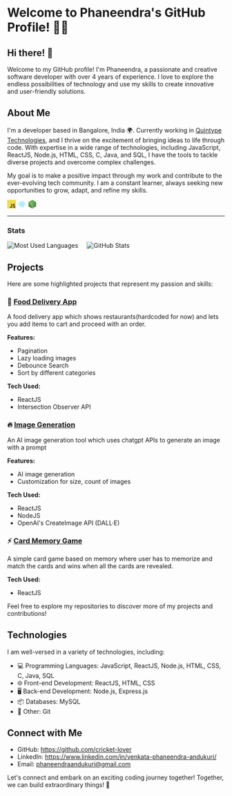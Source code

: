 # Welcome to Phaneendra's GitHub Profile! 👨‍💻

## Hi there! 👋

Welcome to my GitHub profile! I'm Phaneendra, a passionate and creative software developer with over 4 years of experience. I love to explore the endless possibilities of technology and use my skills to create innovative and user-friendly solutions.

## About Me

I'm a developer based in Bangalore, India 🌍. Currently working in [Quintype Technologies](https://www.quintype.com/), and I thrive on the excitement of bringing ideas to life through code. With expertise in a wide range of technologies, including JavaScript, ReactJS, Node.js, HTML, CSS, C, Java, and SQL, I have the tools to tackle diverse projects and overcome complex challenges.

My goal is to make a positive impact through my work and contribute to the ever-evolving tech community. I am a constant learner, always seeking new opportunities to grow, adapt, and refine my skills.

<code><img height="20" title="javascript" alt="javascript" src="https://raw.githubusercontent.com/github/explore/80688e429a7d4ef2fca1e82350fe8e3517d3494d/topics/javascript/javascript.png"></code>
<code><img height="20" title="react"  alt="react" src="https://raw.githubusercontent.com/github/explore/80688e429a7d4ef2fca1e82350fe8e3517d3494d/topics/react/react.png"></code>
<code><img height="20" title="nodejs" alt="nodejs" src="https://raw.githubusercontent.com/github/explore/80688e429a7d4ef2fca1e82350fe8e3517d3494d/topics/nodejs/nodejs.png"></code>

<hr/>

### Stats

<div style="display:flex; gap: 20px;align-items: center;">

<div>
    <img src="https://github-readme-stats.vercel.app/api/top-langs/?username=cricket-lover&layout=compact&theme=gotham" alt="Most Used Languages"/>
</div>

<div>
  <img src="https://github-readme-stats.vercel.app/api?username=cricket-lover&show_icons=true&line_height=27&count_private=true&theme=gotham" alt="GitHub Stats" />
</div>

</div>

## Projects

Here are some highlighted projects that represent my passion and skills:

### 🚀 [Food Delivery App](https://phaneendra-food-delivery.vercel.app/)

A food delivery app which shows restaurants(hardcoded for now) and lets you add items to cart and proceed with an order.

**Features:**

- Pagination
- Lazy loading images
- Debounce Search
- Sort by different categories

**Tech Used:**

- ReactJS
- Intersection Observer API

### 🔥 [Image Generation](https://image-generation-cricket-lover.vercel.app/)

An AI image generation tool which uses chatgpt APIs to generate an image with a prompt

**Features:**

- AI image generation
- Customization for size, count of images

**Tech Used:**

- ReactJS
- NodeJS
- OpenAI's CreateImage API (DALL·E)

### ⚡️ [Card Memory Game](https://cricket-lover.github.io/card-memory-game/)

A simple card game based on memory where user has to memorize and match the cards and wins when all the cards are revealed.

**Tech Used:**

- ReactJS

Feel free to explore my repositories to discover more of my projects and contributions!

## Technologies

I am well-versed in a variety of technologies, including:

- 💻 Programming Languages: JavaScript, ReactJS, Node.js, HTML, CSS, C, Java, SQL
- 🌐 Front-end Development: ReactJS, HTML, CSS
- 🖥️ Back-end Development: Node.js, Express.js
- 📦 Databases: MySQL
- 🚀 Other: Git

## Connect with Me

- GitHub: https://github.com/cricket-lover
- LinkedIn: https://www.linkedin.com/in/venkata-phaneendra-andukuri/
- Email: phaneendraandukuri@gmail.com

Let's connect and embark on an exciting coding journey together! Together, we can build extraordinary things! 🌟
